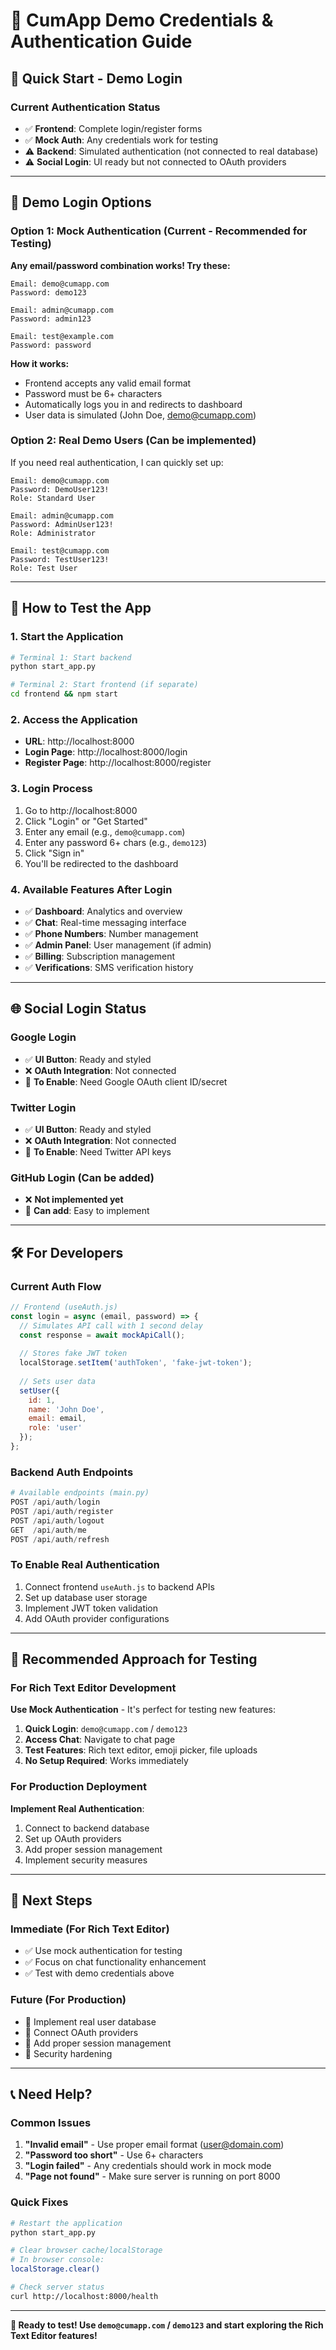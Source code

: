 # 🔐 CumApp Demo Credentials & Authentication Guide

## 🚀 **Quick Start - Demo Login**

### **Current Authentication Status**
- ✅ **Frontend**: Complete login/register forms
- ✅ **Mock Auth**: Any credentials work for testing
- ⚠️ **Backend**: Simulated authentication (not connected to real database)
- ⚠️ **Social Login**: UI ready but not connected to OAuth providers

---

## 🎯 **Demo Login Options**

### **Option 1: Mock Authentication (Current - Recommended for Testing)**

**Any email/password combination works! Try these:**

```
Email: demo@cumapp.com
Password: demo123

Email: admin@cumapp.com  
Password: admin123

Email: test@example.com
Password: password
```

**How it works:**
- Frontend accepts any valid email format
- Password must be 6+ characters
- Automatically logs you in and redirects to dashboard
- User data is simulated (John Doe, demo@cumapp.com)

### **Option 2: Real Demo Users (Can be implemented)**

If you need real authentication, I can quickly set up:

```
Email: demo@cumapp.com
Password: DemoUser123!
Role: Standard User

Email: admin@cumapp.com
Password: AdminUser123!
Role: Administrator

Email: test@cumapp.com
Password: TestUser123!
Role: Test User
```

---

## 🔧 **How to Test the App**

### **1. Start the Application**
```bash
# Terminal 1: Start backend
python start_app.py

# Terminal 2: Start frontend (if separate)
cd frontend && npm start
```

### **2. Access the Application**
- **URL**: http://localhost:8000
- **Login Page**: http://localhost:8000/login
- **Register Page**: http://localhost:8000/register

### **3. Login Process**
1. Go to http://localhost:8000
2. Click "Login" or "Get Started"
3. Enter any email (e.g., `demo@cumapp.com`)
4. Enter any password 6+ chars (e.g., `demo123`)
5. Click "Sign in"
6. You'll be redirected to the dashboard

### **4. Available Features After Login**
- ✅ **Dashboard**: Analytics and overview
- ✅ **Chat**: Real-time messaging interface
- ✅ **Phone Numbers**: Number management
- ✅ **Admin Panel**: User management (if admin)
- ✅ **Billing**: Subscription management
- ✅ **Verifications**: SMS verification history

---

## 🌐 **Social Login Status**

### **Google Login**
- ✅ **UI Button**: Ready and styled
- ❌ **OAuth Integration**: Not connected
- 🔧 **To Enable**: Need Google OAuth client ID/secret

### **Twitter Login**  
- ✅ **UI Button**: Ready and styled
- ❌ **OAuth Integration**: Not connected
- 🔧 **To Enable**: Need Twitter API keys

### **GitHub Login** (Can be added)
- ❌ **Not implemented yet**
- 🔧 **Can add**: Easy to implement

---

## 🛠️ **For Developers**

### **Current Auth Flow**
```javascript
// Frontend (useAuth.js)
const login = async (email, password) => {
  // Simulates API call with 1 second delay
  const response = await mockApiCall();
  
  // Stores fake JWT token
  localStorage.setItem('authToken', 'fake-jwt-token');
  
  // Sets user data
  setUser({
    id: 1,
    name: 'John Doe',
    email: email,
    role: 'user'
  });
};
```

### **Backend Auth Endpoints**
```python
# Available endpoints (main.py)
POST /api/auth/login
POST /api/auth/register  
POST /api/auth/logout
GET  /api/auth/me
POST /api/auth/refresh
```

### **To Enable Real Authentication**
1. Connect frontend `useAuth.js` to backend APIs
2. Set up database user storage
3. Implement JWT token validation
4. Add OAuth provider configurations

---

## 🎯 **Recommended Approach for Testing**

### **For Rich Text Editor Development**
**Use Mock Authentication** - It's perfect for testing new features:

1. **Quick Login**: `demo@cumapp.com` / `demo123`
2. **Access Chat**: Navigate to chat page
3. **Test Features**: Rich text editor, emoji picker, file uploads
4. **No Setup Required**: Works immediately

### **For Production Deployment**
**Implement Real Authentication**:

1. Connect to backend database
2. Set up OAuth providers
3. Add proper session management
4. Implement security measures

---

## 🚀 **Next Steps**

### **Immediate (For Rich Text Editor)**
- ✅ Use mock authentication for testing
- ✅ Focus on chat functionality enhancement
- ✅ Test with demo credentials above

### **Future (For Production)**
- 🔧 Implement real user database
- 🔧 Connect OAuth providers
- 🔧 Add proper session management
- 🔧 Security hardening

---

## 📞 **Need Help?**

### **Common Issues**
1. **"Invalid email"** - Use proper email format (user@domain.com)
2. **"Password too short"** - Use 6+ characters
3. **"Login failed"** - Any credentials should work in mock mode
4. **"Page not found"** - Make sure server is running on port 8000

### **Quick Fixes**
```bash
# Restart the application
python start_app.py

# Clear browser cache/localStorage
# In browser console:
localStorage.clear()

# Check server status
curl http://localhost:8000/health
```

---

**🎉 Ready to test! Use `demo@cumapp.com` / `demo123` and start exploring the Rich Text Editor features!**